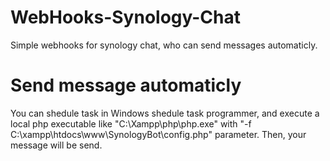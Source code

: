 # WebHooks-Synology-Chat
Simple webhooks for synology chat, who can send messages automaticly.

# Send message automaticly 
You can shedule task in Windows shedule task programmer, and execute a local php executable like "C:\Xampp\php\php.exe" with "-f  C:\xampp\htdocs\www\SynologyBot\config.php" parameter.
Then, your message will be send.
